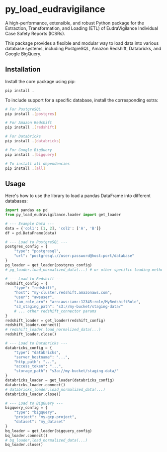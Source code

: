 # py_load_eudravigilance

A high-performance, extensible, and robust Python package for the Extraction, Transformation, and Loading (ETL) of EudraVigilance Individual Case Safety Reports (ICSRs).

This package provides a flexible and modular way to load data into various database systems, including PostgreSQL, Amazon Redshift, Databricks, and Google BigQuery.

## Installation

Install the core package using pip:

```bash
pip install .
```

To include support for a specific database, install the corresponding extra:

```bash
# For PostgreSQL
pip install .[postgres]

# For Amazon Redshift
pip install .[redshift]

# For Databricks
pip install .[databricks]

# For Google BigQuery
pip install .[bigquery]

# To install all dependencies
pip install .[all]
```

## Usage

Here's how to use the library to load a pandas DataFrame into different databases:

```python
import pandas as pd
from py_load_eudravigilance.loader import get_loader

# --- Example Data ---
data = {'col1': [1, 2], 'col2': ['A', 'B']}
df = pd.DataFrame(data)

# --- Load to PostgreSQL ---
postgres_config = {
    "type": "postgresql",
    "url": "postgresql://user:password@host:port/database"
}
pg_loader = get_loader(postgres_config)
# pg_loader.load_normalized_data(...) # or other specific loading methods

# --- Load to Redshift ---
redshift_config = {
    "type": "redshift",
    "host": "my-cluster.redshift.amazonaws.com",
    "user": "awsuser",
    "iam_role_arn": "arn:aws:iam::12345:role/MyRedshiftRole",
    "s3_staging_path": "s3://my-bucket/staging-data/"
    # ... other redshift_connector params
}
redshift_loader = get_loader(redshift_config)
redshift_loader.connect()
# redshift_loader.load_normalized_data(...)
redshift_loader.close()

# --- Load to Databricks ---
databricks_config = {
    "type": "databricks",
    "server_hostname": "...",
    "http_path": "...",
    "access_token": "...",
    "storage_path": "s3a://my-bucket/staging-data/"
}
databricks_loader = get_loader(databricks_config)
databricks_loader.connect()
# databricks_loader.load_normalized_data(...)
databricks_loader.close()

# --- Load to BigQuery ---
bigquery_config = {
    "type": "bigquery",
    "project": "my-gcp-project",
    "dataset": "my_dataset"
}
bq_loader = get_loader(bigquery_config)
bq_loader.connect()
# bq_loader.load_normalized_data(...)
bq_loader.close()
```
